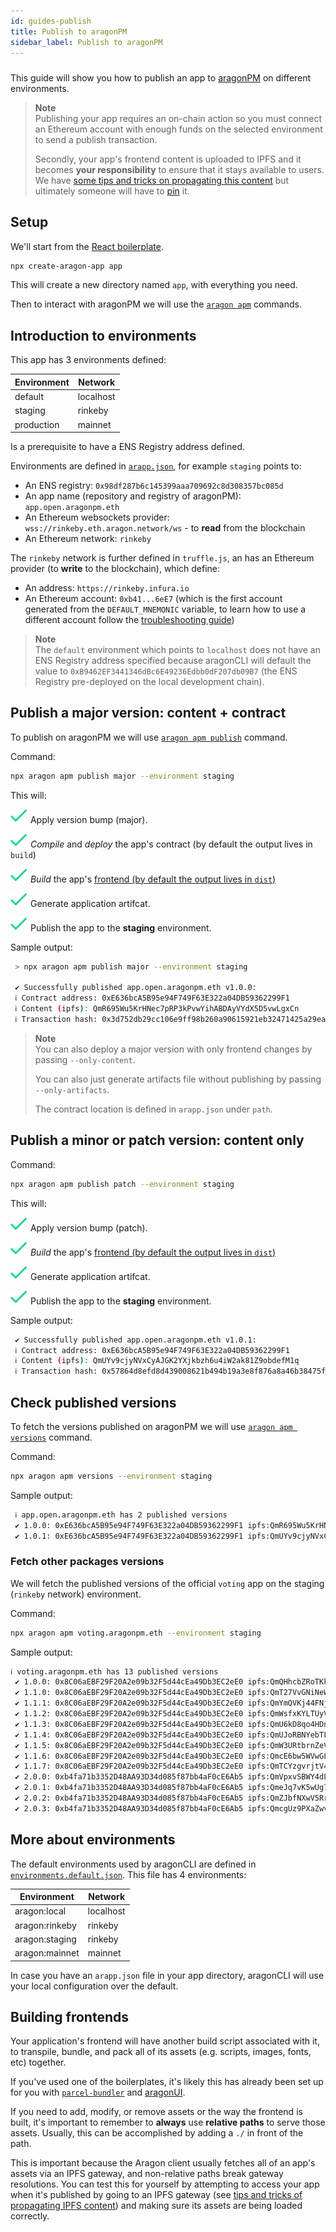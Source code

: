 ```yaml
---
id: guides-publish
title: Publish to aragonPM
sidebar_label: Publish to aragonPM
---
```


#####

This guide will show you how to publish an app to [aragonPM](/docs/package-management) on different environments.

> **Note**<br>
> Publishing your app requires an on-chain action so you must connect an Ethereum account with enough funds on the selected environment to send a publish transaction.
>
> Secondly, your app's frontend content is uploaded to IPFS and it becomes **your responsibility** to ensure that it stays available to users. We have [some tips and tricks on propagating this content](/docs/guides-faq#propagating-your-content-hash-through-ipfs) but ultimately someone will have to [pin](https://docs.ipfs.io/guides/concepts/pinning/) it.

## Setup

We'll start from the [React boilerplate](https://github.com/aragon/aragon-react-boilerplate).

```sh
npx create-aragon-app app
```

This will create a new directory named `app`, with everything you need.

Then to interact with aragonPM we will use the [`aragon apm`](/docs/cli-apm-commands) commands.

## Introduction to environments

This app has 3 environments defined:

| Environment | Network   |
| ----------- | --------- |
| default     | localhost |
| staging     | rinkeby   |
| production  | mainnet   |

Is a prerequisite to have a ENS Registry address defined.

Environments are defined in [`arapp.json`](/docs/cli-global-confg#the-arappjson-file), for example `staging` points to:

- An ENS registry: `0x98df287b6c145399aaa709692c8d308357bc085d`
- An app name (repository and registry of aragonPM): `app.open.aragonpm.eth`
- An Ethereum websockets provider: `wss://rinkeby.eth.aragon.network/ws` - to **read** from the blockchain
- An Ethereum network: `rinkeby`

The `rinkeby` network is further defined in `truffle.js`, an has an Ethereum provider (to **write** to the blockchain), which define:

- An address: `https://rinkeby.infura.io`
- An Ethereum account: `0xb41...6eE7` (which is the first account generated from the `DEFAULT_MNEMONIC` variable, to learn how to use a different account follow the [troubleshooting guide](/docs/guides-faq.html#set-a-private-key))

> **Note**<br>
> The `default` environment which points to `localhost` does not have an ENS Registry address specified because aragonCLI will default the value to `0xB9462EF3441346dBc6E49236Edbb0dF207db09B7` (the ENS Registry pre-deployed on the local development chain).

## Publish a major version: content + contract

To publish on aragonPM we will use [`aragon apm publish`](/docs/cli-apm-commands#aragon-apm-publish) command.

Command:

```sh
npx aragon apm publish major --environment staging
```

This will:

<span>![*](/docs/assets/check.svg) Apply version bump (major).</span>

<span>![*](/docs/assets/check.svg) _Compile_ and _deploy_ the app's contract (by default the output lives in `build`)</span>

<span>![*](/docs/assets/check.svg) _Build_ the app's [frontend (by default the output lives in `dist`)](#building-frontends)</span>

<span>![*](/docs/assets/check.svg) Generate application artifcat.</span>

<span>![*](/docs/assets/check.svg) Publish the app to the **staging** environment.</span>

Sample output:

```sh
 > npx aragon apm publish major --environment staging

 ✔ Successfully published app.open.aragonpm.eth v1.0.0:
 ℹ Contract address: 0xE636bcA5B95e94F749F63E322a04DB59362299F1
 ℹ Content (ipfs): QmR695Wu5KrHNec7pRP3kPvwYihABDAyVYdX5D5vwLgxCn
 ℹ Transaction hash: 0x3d752db29cc106e9ff98b260a90615921eb32471425a29ead8cbb830fb224d8
```

> **Note**<br>
> You can also deploy a major version with only frontend changes by passing `--only-content`.
>
> You can also just generate artifacts file without publishing by passing `--only-artifacts`.
>
> The contract location is defined in `arapp.json` under `path`.

## Publish a minor or patch version: content only

Command:

```sh
npx aragon apm publish patch --environment staging
```

This will:

<span>![*](/docs/assets/check.svg) Apply version bump (patch).</span>

<span>![*](/docs/assets/check.svg) _Build_ the app's [frontend (by default the output lives in `dist`)](#building-frontends)</span>

<span>![*](/docs/assets/check.svg) Generate application artifcat.</span>

<span>![*](/docs/assets/check.svg) Publish the app to the **staging** environment.</span>

Sample output:

```sh
 ✔ Successfully published app.open.aragonpm.eth v1.0.1:
 ℹ Contract address: 0xE636bcA5B95e94F749F63E322a04DB59362299F1
 ℹ Content (ipfs): QmUYv9cjyNVxCyAJGK2YXjkbzh6u4iW2ak81Z9obdefM1q
 ℹ Transaction hash: 0x57864d8efd8d439008621b494b19a3e8f876a8a46b38475f9626802f0a1403c2
```

## Check published versions

To fetch the versions published on aragonPM we will use [`aragon apm versions`](https://hack.aragon.org/docs/cli-apm-commands#aragon-apm-versions) command.

Command:

```sh
npx aragon apm versions --environment staging
```

Sample output:

```sh
 ℹ app.open.aragonpm.eth has 2 published versions
 ✔ 1.0.0: 0xE636bcA5B95e94F749F63E322a04DB59362299F1 ipfs:QmR695Wu5KrHNec7pRP3kPvwYihABDAyVYdX5D5vwLgxCn
 ✔ 1.0.1: 0xE636bcA5B95e94F749F63E322a04DB59362299F1 ipfs:QmUYv9cjyNVxCyAJGK2YXjkbzh6u4iW2ak81Z9obdefM1q
```

### Fetch other packages versions

We will fetch the published versions of the official `voting` app on the staging (`rinkeby` network) environment.

Command:

```sh
npx aragon apm voting.aragonpm.eth --environment staging
```

Sample output:

```sh
ℹ voting.aragonpm.eth has 13 published versions
 ✔ 1.0.0: 0x8C06aEBF29F20A2e09b32F5d44cEa49Db3EC2eE0 ipfs:QmQHhcbZRoTKkbjWdwXwqqWZzTNHUFzECPrfqie8f8oq45
 ✔ 1.1.0: 0x8C06aEBF29F20A2e09b32F5d44cEa49Db3EC2eE0 ipfs:QmT27VvGNiNeWj4tsZ5omDCc6KxaHU3N9uebFCsoxSAEpL
 ✔ 1.1.1: 0x8C06aEBF29F20A2e09b32F5d44cEa49Db3EC2eE0 ipfs:QmYmQVKj44FNjaY2qT4iWMWGSpKmnoseUw7idJkh9mtjei
 ✔ 1.1.2: 0x8C06aEBF29F20A2e09b32F5d44cEa49Db3EC2eE0 ipfs:QmWsfxKYLTUyVokhEWEQG9w3Y8VgGbaNGnrL7yx72yPVan
 ✔ 1.1.3: 0x8C06aEBF29F20A2e09b32F5d44cEa49Db3EC2eE0 ipfs:QmU6kD8qo4HDnqBmka16DTA61FBUkttarVJumZxrizvduP
 ✔ 1.1.4: 0x8C06aEBF29F20A2e09b32F5d44cEa49Db3EC2eE0 ipfs:QmUJoRBNYebTLQu62fmPUjrGQxrA2reWNfiBxKxcf9ydRc
 ✔ 1.1.5: 0x8C06aEBF29F20A2e09b32F5d44cEa49Db3EC2eE0 ipfs:QmW3URtbrnZeVQkMP2bLTBe2uF4Eyz9uu2818kVvgJ76c7
 ✔ 1.1.6: 0x8C06aEBF29F20A2e09b32F5d44cEa49Db3EC2eE0 ipfs:QmcE6bw5WVwGL6Ewc5qYym6KPCeQfE2xbqeRXESmUuEssC
 ✔ 1.1.7: 0x8C06aEBF29F20A2e09b32F5d44cEa49Db3EC2eE0 ipfs:QmTCYzgvrjtV4ETkhM3ZNgrVYNi2roXhNxCRmwsePNqL1B
 ✔ 2.0.0: 0xb4fa71b3352D48AA93D34d085f87bb4aF0cE6Ab5 ipfs:QmVpxvSBWY4dLqPzW33UhLXeL17kej1VQJSopaKWjBnu4u
 ✔ 2.0.1: 0xb4fa71b3352D48AA93D34d085f87bb4aF0cE6Ab5 ipfs:QmeJq7vK5wUg7AsjTsr6oe8bNDGJzAYuZyk4yY2XBhSdVC
 ✔ 2.0.2: 0xb4fa71b3352D48AA93D34d085f87bb4aF0cE6Ab5 ipfs:QmZJbfNXwV5RrRNmKJUsabMzJsupMM7pqtGdcetnb2CHQz
 ✔ 2.0.3: 0xb4fa71b3352D48AA93D34d085f87bb4aF0cE6Ab5 ipfs:QmcgUz9PXaZwvA3m7fXPgjsEVKteuivLNSCDvxKGv8ztMa
```

## More about environments

The default environments used by aragonCLI are defined in [`environments.default.json`](https://github.com/aragon/aragon-cli/blob/master/packages/aragon-cli/config/environments.default.json). This file has 4 environments:

| Environment    | Network   |
| -------------- | --------- |
| aragon:local   | localhost |
| aragon:rinkeby | rinkeby   |
| aragon:staging | rinkeby   |
| aragon:mainnet | mainnet   |

In case you have an `arapp.json` file in your app directory, aragonCLI will use your local configuration over the default.

## Building frontends

Your application's frontend will have another build script associated with it, to transpile, bundle, and pack all of its assets (e.g. scripts, images, fonts, etc) together.

If you've used one of the boilerplates, it's likely this has already been set up for you with [`parcel-bundler`](https://parceljs.org) and [aragonUI](/docs/aragonui-intro).

If you need to add, modify, or remove assets or the way the frontend is built, it's important to remember to **always** use **relative paths** to serve those assets. Usually, this can be accomplished by adding a `./` in front of the path.

This is important because the Aragon client usually fetches all of an app's assets via an IPFS gateway, and non-relative paths break gateway resolutions. You can test this for yourself by attempting to access your app when it's published by going to an IPFS gateway (see [tips and tricks of propagating IPFS content](/docs/guides-faq#propagating-your-content-hash-through-ipfs)) and making sure its assets are being loaded correctly.
